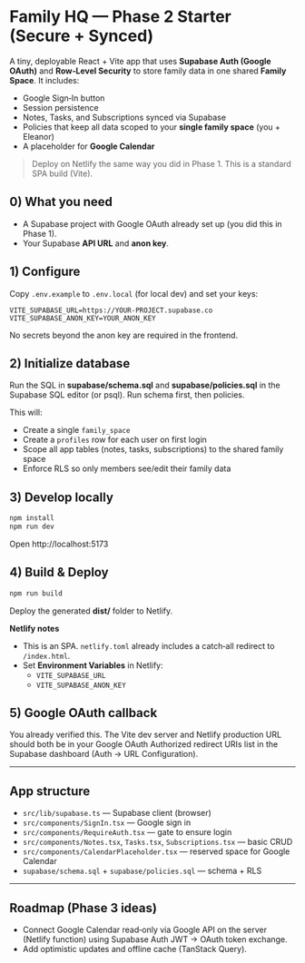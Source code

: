 # Family HQ — Phase 2 Starter (Secure + Synced)

A tiny, deployable React + Vite app that uses **Supabase Auth (Google OAuth)** and **Row‑Level Security** to store family data in one shared **Family Space**. It includes:
- Google Sign‑In button
- Session persistence
- Notes, Tasks, and Subscriptions synced via Supabase
- Policies that keep all data scoped to your **single family space** (you + Eleanor)
- A placeholder for **Google Calendar**

> Deploy on Netlify the same way you did in Phase 1. This is a standard SPA build (Vite).

## 0) What you need
- A Supabase project with Google OAuth already set up (you did this in Phase 1).
- Your Supabase **API URL** and **anon key**.

## 1) Configure
Copy `.env.example` to `.env.local` (for local dev) and set your keys:

```
VITE_SUPABASE_URL=https://YOUR-PROJECT.supabase.co
VITE_SUPABASE_ANON_KEY=YOUR_ANON_KEY
```

No secrets beyond the anon key are required in the frontend.

## 2) Initialize database
Run the SQL in **supabase/schema.sql** and **supabase/policies.sql** in the Supabase SQL editor (or psql). Run schema first, then policies.

This will:
- Create a single `family_space`
- Create a `profiles` row for each user on first login
- Scope all app tables (notes, tasks, subscriptions) to the shared family space
- Enforce RLS so only members see/edit their family data

## 3) Develop locally
```bash
npm install
npm run dev
```
Open http://localhost:5173

## 4) Build & Deploy
```bash
npm run build
```
Deploy the generated **dist/** folder to Netlify.

**Netlify notes**
- This is an SPA. `netlify.toml` already includes a catch‑all redirect to `/index.html`.
- Set **Environment Variables** in Netlify:
  - `VITE_SUPABASE_URL`
  - `VITE_SUPABASE_ANON_KEY`

## 5) Google OAuth callback
You already verified this. The Vite dev server and Netlify production URL should both be in your Google OAuth Authorized redirect URIs list in the Supabase dashboard (Auth → URL Configuration).

---

## App structure
- `src/lib/supabase.ts` — Supabase client (browser)
- `src/components/SignIn.tsx` — Google sign in
- `src/components/RequireAuth.tsx` — gate to ensure login
- `src/components/Notes.tsx`, `Tasks.tsx`, `Subscriptions.tsx` — basic CRUD
- `src/components/CalendarPlaceholder.tsx` — reserved space for Google Calendar
- `supabase/schema.sql` + `supabase/policies.sql` — schema + RLS

---

## Roadmap (Phase 3 ideas)
- Connect Google Calendar read‑only via Google API on the server (Netlify function) using Supabase Auth JWT → OAuth token exchange.
- Add optimistic updates and offline cache (TanStack Query).

